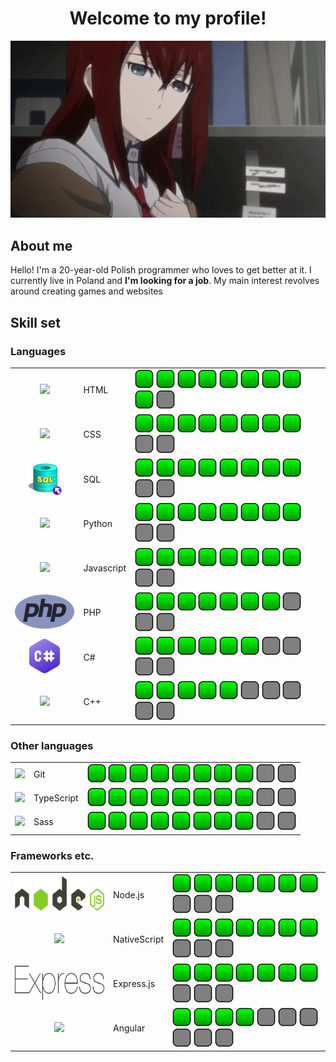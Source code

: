 <h1 align="center">Welcome to my profile!</h1>
<div align="center">
    <img width="1000" src="./content/banner.webp"/>
</div>
<h2>About me</h2>
<p>
    Hello! I'm a 20-year-old Polish programmer who loves to get better at it. I currently live in Poland and <b>I'm looking for a job</b>.
    My main interest revolves around creating games and websites
</p>
<h2>Skill set</h2>
<h3>Languages</h3>
<table>
    <tr>
        <td align="center"><img height="55" src="https://raw.githubusercontent.com/gilbarbara/logos/master/logos/html-5.svg"/></td>
        <td>HTML</td>
        <td>
            <img width="30" src="./content/rating-filled.png"/>
            <img width="30" src="./content/rating-filled.png"/>
            <img width="30" src="./content/rating-filled.png"/>
            <img width="30" src="./content/rating-filled.png"/>
            <img width="30" src="./content/rating-filled.png"/>
            <img width="30" src="./content/rating-filled.png"/>
            <img width="30" src="./content/rating-filled.png"/>
            <img width="30" src="./content/rating-filled.png"/>
            <img width="30" src="./content/rating-filled.png"/>
            <img width="30" src="./content/rating-empty.png"/>
        </td>
    </tr>
    <tr>
        <td align="center"><img height="55" src="https://raw.githubusercontent.com/gilbarbara/logos/master/logos/css-3.svg"/></td>
        <td>CSS</td>
        <td>
            <img width="30" src="./content/rating-filled.png"/>
            <img width="30" src="./content/rating-filled.png"/>
            <img width="30" src="./content/rating-filled.png"/>
            <img width="30" src="./content/rating-filled.png"/>
            <img width="30" src="./content/rating-filled.png"/>
            <img width="30" src="./content/rating-filled.png"/>
            <img width="30" src="./content/rating-filled.png"/>
            <img width="30" src="./content/rating-filled.png"/>
            <img width="30" src="./content/rating-empty.png"/>
            <img width="30" src="./content/rating-empty.png"/>
        </td>
    </tr>
    <tr>
        <td align="center"><img height="55" src="./content/sql.png"/></td>
        <td>SQL</td>
        <td>
            <img width="30" src="./content/rating-filled.png"/>
            <img width="30" src="./content/rating-filled.png"/>
            <img width="30" src="./content/rating-filled.png"/>
            <img width="30" src="./content/rating-filled.png"/>
            <img width="30" src="./content/rating-filled.png"/>
            <img width="30" src="./content/rating-filled.png"/>
            <img width="30" src="./content/rating-filled.png"/>
            <img width="30" src="./content/rating-filled.png"/>
            <img width="30" src="./content/rating-empty.png"/>
            <img width="30" src="./content/rating-empty.png"/>
        </td>
    </tr>
    <tr>
        <td align="center"><img height="55" src="https://raw.githubusercontent.com/gilbarbara/logos/master/logos/python.svg"/></td>
        <td>Python</td>
        <td>
            <img width="30" src="./content/rating-filled.png"/>
            <img width="30" src="./content/rating-filled.png"/>
            <img width="30" src="./content/rating-filled.png"/>
            <img width="30" src="./content/rating-filled.png"/>
            <img width="30" src="./content/rating-filled.png"/>
            <img width="30" src="./content/rating-filled.png"/>
            <img width="30" src="./content/rating-filled.png"/>
            <img width="30" src="./content/rating-filled.png"/>
            <img width="30" src="./content/rating-empty.png"/>
            <img width="30" src="./content/rating-empty.png"/>
        </td>
    </tr>
    <tr>
        <td align="center"><img height="55" src="https://raw.githubusercontent.com/gilbarbara/logos/master/logos/javascript.svg"/></td>
        <td>Javascript</td>
        <td>
            <img width="30" src="./content/rating-filled.png"/>
            <img width="30" src="./content/rating-filled.png"/>
            <img width="30" src="./content/rating-filled.png"/>
            <img width="30" src="./content/rating-filled.png"/>
            <img width="30" src="./content/rating-filled.png"/>
            <img width="30" src="./content/rating-filled.png"/>
            <img width="30" src="./content/rating-filled.png"/>
            <img width="30" src="./content/rating-filled.png"/>
            <img width="30" src="./content/rating-empty.png"/>
            <img width="30" src="./content/rating-empty.png"/>
        </td>
    </tr>
    <tr>
        <td align="center"><img height="55" src="https://raw.githubusercontent.com/gilbarbara/logos/master/logos/php.svg"/></td>
        <td>PHP</td>
        <td>
            <img width="30" src="./content/rating-filled.png"/>
            <img width="30" src="./content/rating-filled.png"/>
            <img width="30" src="./content/rating-filled.png"/>
            <img width="30" src="./content/rating-filled.png"/>
            <img width="30" src="./content/rating-filled.png"/>
            <img width="30" src="./content/rating-filled.png"/>
            <img width="30" src="./content/rating-filled.png"/>
            <img width="30" src="./content/rating-empty.png"/>
            <img width="30" src="./content/rating-empty.png"/>
            <img width="30" src="./content/rating-empty.png"/>
        </td>
    </tr>
    <tr>
        <td align="center"><img height="55" src="https://raw.githubusercontent.com/gilbarbara/logos/master/logos/c-sharp.svg"/></td>
        <td>C#</td>
        <td>
            <img width="30" src="./content/rating-filled.png"/>
            <img width="30" src="./content/rating-filled.png"/>
            <img width="30" src="./content/rating-filled.png"/>
            <img width="30" src="./content/rating-filled.png"/>
            <img width="30" src="./content/rating-filled.png"/>
            <img width="30" src="./content/rating-filled.png"/>
            <img width="30" src="./content/rating-empty.png"/>
            <img width="30" src="./content/rating-empty.png"/>
            <img width="30" src="./content/rating-empty.png"/>
            <img width="30" src="./content/rating-empty.png"/>
        </td>
    </tr>
    <tr>
        <td align="center"><img height="55" src="https://raw.githubusercontent.com/gilbarbara/logos/master/logos/c-plusplus.svg"/></td>
        <td>C++</td>
        <td>
            <img width="30" src="./content/rating-filled.png"/>
            <img width="30" src="./content/rating-filled.png"/>
            <img width="30" src="./content/rating-filled.png"/>
            <img width="30" src="./content/rating-filled.png"/>
            <img width="30" src="./content/rating-filled.png"/>
            <img width="30" src="./content/rating-empty.png"/>
            <img width="30" src="./content/rating-empty.png"/>
            <img width="30" src="./content/rating-empty.png"/>
            <img width="30" src="./content/rating-empty.png"/>
            <img width="30" src="./content/rating-empty.png"/>
        </td>
    </tr>
</table>
<h3>Other languages</h3>
<table>
    <tr>
        <td align="center"><img height="55" src="https://raw.githubusercontent.com/gilbarbara/logos/master/logos/git-icon.svg"/></td>
        <td>Git</td>
        <td>
            <img width="30" src="./content/rating-filled.png"/>
            <img width="30" src="./content/rating-filled.png"/>
            <img width="30" src="./content/rating-filled.png"/>
            <img width="30" src="./content/rating-filled.png"/>
            <img width="30" src="./content/rating-filled.png"/>
            <img width="30" src="./content/rating-filled.png"/>
            <img width="30" src="./content/rating-filled.png"/>
            <img width="30" src="./content/rating-filled.png"/>
            <img width="30" src="./content/rating-empty.png"/>
            <img width="30" src="./content/rating-empty.png"/>
        </td>
    </tr>
    <tr>
        <td align="center"><img height="55" src="https://raw.githubusercontent.com/gilbarbara/logos/master/logos/typescript-icon.svg"/></td>
        <td>TypeScript</td>
        <td>
            <img width="30" src="./content/rating-filled.png"/>
            <img width="30" src="./content/rating-filled.png"/>
            <img width="30" src="./content/rating-filled.png"/>
            <img width="30" src="./content/rating-filled.png"/>
            <img width="30" src="./content/rating-filled.png"/>
            <img width="30" src="./content/rating-filled.png"/>
            <img width="30" src="./content/rating-filled.png"/>
            <img width="30" src="./content/rating-filled.png"/>
            <img width="30" src="./content/rating-empty.png"/>
            <img width="30" src="./content/rating-empty.png"/>
        </td>
    </tr>
    <tr>
        <td align="center"><img height="55" src="https://raw.githubusercontent.com/gilbarbara/logos/master/logos/sass.svg"/></td>
        <td>Sass</td>
        <td>
            <img width="30" src="./content/rating-filled.png"/>
            <img width="30" src="./content/rating-filled.png"/>
            <img width="30" src="./content/rating-filled.png"/>
            <img width="30" src="./content/rating-filled.png"/>
            <img width="30" src="./content/rating-filled.png"/>
            <img width="30" src="./content/rating-filled.png"/>
            <img width="30" src="./content/rating-filled.png"/>
            <img width="30" src="./content/rating-filled.png"/>
            <img width="30" src="./content/rating-empty.png"/>
            <img width="30" src="./content/rating-empty.png"/>
        </td>
    </tr>
</table>
<h3>Frameworks etc.</h3>
<table>
    <tr>
        <td align="center"><img height="55" src="https://raw.githubusercontent.com/gilbarbara/logos/master/logos/nodejs.svg"/></td>
        <td>Node.js</td>
        <td>
            <img width="30" src="./content/rating-filled.png"/>
            <img width="30" src="./content/rating-filled.png"/>
            <img width="30" src="./content/rating-filled.png"/>
            <img width="30" src="./content/rating-filled.png"/>
            <img width="30" src="./content/rating-filled.png"/>
            <img width="30" src="./content/rating-filled.png"/>
            <img width="30" src="./content/rating-filled.png"/>
            <img width="30" src="./content/rating-empty.png"/>
            <img width="30" src="./content/rating-empty.png"/>
            <img width="30" src="./content/rating-empty.png"/>
        </td>
    </tr>
    <tr>
        <td align="center"><img height="55" src="https://raw.githubusercontent.com/gilbarbara/logos/master/logos/nativescript.svg"/></td>
        <td>NativeScript</td>
        <td>
            <img width="30" src="./content/rating-filled.png"/>
            <img width="30" src="./content/rating-filled.png"/>
            <img width="30" src="./content/rating-filled.png"/>
            <img width="30" src="./content/rating-filled.png"/>
            <img width="30" src="./content/rating-filled.png"/>
            <img width="30" src="./content/rating-filled.png"/>
            <img width="30" src="./content/rating-filled.png"/>
            <img width="30" src="./content/rating-empty.png"/>
            <img width="30" src="./content/rating-empty.png"/>
            <img width="30" src="./content/rating-empty.png"/>
        </td>
    </tr>
    <tr>
        <td align="center"><img height="55" src="https://raw.githubusercontent.com/gilbarbara/logos/master/logos/express.svg"/></td>
        <td>Express.js</td>
        <td>
            <img width="30" src="./content/rating-filled.png"/>
            <img width="30" src="./content/rating-filled.png"/>
            <img width="30" src="./content/rating-filled.png"/>
            <img width="30" src="./content/rating-filled.png"/>
            <img width="30" src="./content/rating-filled.png"/>
            <img width="30" src="./content/rating-filled.png"/>
            <img width="30" src="./content/rating-filled.png"/>
            <img width="30" src="./content/rating-empty.png"/>
            <img width="30" src="./content/rating-empty.png"/>
            <img width="30" src="./content/rating-empty.png"/>
        </td>
    </tr>
    <tr>
        <td align="center"><img height="55" src="https://raw.githubusercontent.com/gilbarbara/logos/master/logos/angular-icon.svg"/></td>
        <td>Angular</td>
        <td>
            <img width="30" src="./content/rating-filled.png"/>
            <img width="30" src="./content/rating-filled.png"/>
            <img width="30" src="./content/rating-filled.png"/>
            <img width="30" src="./content/rating-filled.png"/>
            <img width="30" src="./content/rating-empty.png"/>
            <img width="30" src="./content/rating-empty.png"/>
            <img width="30" src="./content/rating-empty.png"/>
            <img width="30" src="./content/rating-empty.png"/>
            <img width="30" src="./content/rating-empty.png"/>
            <img width="30" src="./content/rating-empty.png"/>
        </td>
    </tr>
</table>

<!--
**ThePanToster/ThePanToster** is a ✨ _special_ ✨ repository because its `README.md` (this file) appears on your GitHub profile.

Here are some ideas to get you started:

- 🔭 I’m currently working on ...
- 🌱 I’m currently learning ...
- 👯 I’m looking to collaborate on ...
- 🤔 I’m looking for help with ...
- 💬 Ask me about ...
- 📫 How to reach me: ...
- 😄 Pronouns: ...
- ⚡ Fun fact: ...
-->
